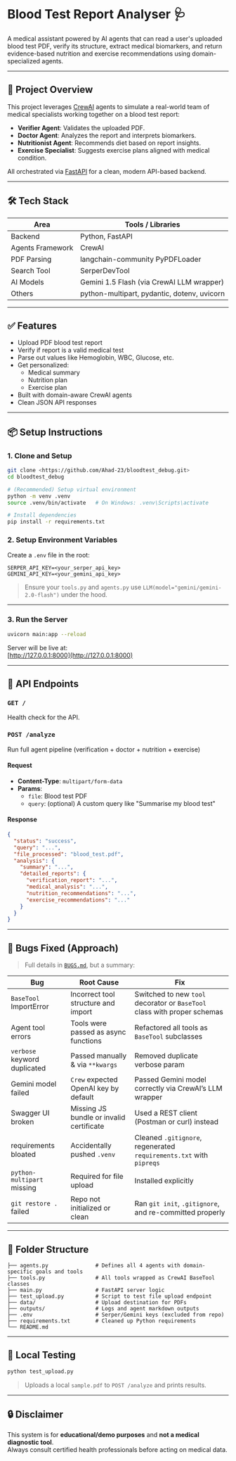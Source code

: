 # Blood Test Report Analyser 🩺

A medical assistant powered by AI agents that can read a user's uploaded blood test PDF, verify its structure, extract medical biomarkers, and return evidence-based nutrition and exercise recommendations using domain-specialized agents.

---

## 🧠 Project Overview

This project leverages [CrewAI](https://docs.crewai.com/) agents to simulate a real-world team of medical specialists working together on a blood test report:
- **Verifier Agent**: Validates the uploaded PDF.
- **Doctor Agent**: Analyzes the report and interprets biomarkers.
- **Nutritionist Agent**: Recommends diet based on report insights.
- **Exercise Specialist**: Suggests exercise plans aligned with medical condition.

All orchestrated via [FastAPI](https://fastapi.tiangolo.com/) for a clean, modern API-based backend.

---

## 🛠️ Tech Stack

| Area               | Tools / Libraries                             |
|--------------------|-----------------------------------------------|
| Backend            | Python, FastAPI                               |
| Agents Framework   | CrewAI                                        |
| PDF Parsing        | langchain-community PyPDFLoader               |
| Search Tool        | SerperDevTool                                 |
| AI Models          | Gemini 1.5 Flash (via CrewAI LLM wrapper)     |
| Others             | python-multipart, pydantic, dotenv, uvicorn   |

---

## ✅ Features

- Upload PDF blood test report
- Verify if report is a valid medical test
- Parse out values like Hemoglobin, WBC, Glucose, etc.
- Get personalized:
  - Medical summary
  - Nutrition plan
  - Exercise plan
- Built with domain-aware CrewAI agents
- Clean JSON API responses

---

## 📦 Setup Instructions

### 1. Clone and Setup

```bash
git clone <https://github.com/Ahad-23/bloodtest_debug.git>
cd bloodtest_debug

# (Recommended) Setup virtual environment
python -m venv .venv
source .venv/bin/activate   # On Windows: .venv\Scripts\activate

# Install dependencies
pip install -r requirements.txt
```

### 2. Setup Environment Variables

Create a `.env` file in the root:

```
SERPER_API_KEY=<your_serper_api_key>
GEMINI_API_KEY=<your_gemini_api_key>
```

> Ensure your `tools.py` and `agents.py` use `LLM(model="gemini/gemini-2.0-flash")` under the hood.

---

### 3. Run the Server

```bash
uvicorn main:app --reload
```

Server will be live at:  
[http://127.0.0.1:8000](http://127.0.0.1:8000)

---

## 🚀 API Endpoints

### `GET /`
Health check for the API.

### `POST /analyze`
Run full agent pipeline (verification + doctor + nutrition + exercise)

#### Request

- **Content-Type**: `multipart/form-data`
- **Params**:
  - `file`: Blood test PDF
  - `query`: (optional) A custom query like "Summarise my blood test"

#### Response

```json
{
  "status": "success",
  "query": "...",
  "file_processed": "blood_test.pdf",
  "analysis": {
    "summary": "...",
    "detailed_reports": {
      "verification_report": "...",
      "medical_analysis": "...",
      "nutrition_recommendations": "...",
      "exercise_recommendations": "..."
    }
  }
}
```


---

## 🐞 Bugs Fixed (Approach)

> Full details in [`BUGS.md`](BUGS.md), but a summary:

| Bug | Root Cause | Fix |
|-----|------------|-----|
| `BaseTool` ImportError | Incorrect tool structure and import | Switched to new `tool` decorator or `BaseTool` class with proper schemas |
| Agent tool errors | Tools were passed as async functions | Refactored all tools as `BaseTool` subclasses |
| `verbose` keyword duplicated | Passed manually & via `**kwargs` | Removed duplicate verbose param |
| Gemini model failed | `Crew` expected OpenAI key by default | Passed Gemini model correctly via CrewAI’s LLM wrapper |
| Swagger UI broken | Missing JS bundle or invalid certificate | Used a REST client (Postman or curl) instead |
| requirements bloated | Accidentally pushed `.venv` | Cleaned `.gitignore`, regenerated `requirements.txt` with `pipreqs` |
| `python-multipart` missing | Required for file upload | Installed explicitly |
| `git restore .` failed | Repo not initialized or clean | Ran `git init`, `.gitignore`, and re-committed properly |

---

## 📁 Folder Structure

```
├── agents.py               # Defines all 4 agents with domain-specific goals and tools
├── tools.py                # All tools wrapped as CrewAI BaseTool classes
├── main.py                 # FastAPI server logic
├── test_upload.py          # Script to test file upload endpoint
├── data/                   # Upload destination for PDFs
├── outputs/                # Logs and agent markdown outputs
├── .env                    # Serper/Gemini keys (excluded from repo)
├── requirements.txt        # Cleaned up Python requirements
└── README.md
```

---

## 🧪 Local Testing

```bash
python test_upload.py
```

> Uploads a local `sample.pdf` to `POST /analyze` and prints results.


---

## 🔒 Disclaimer

This system is for **educational/demo purposes** and **not a medical diagnostic tool**.  
Always consult certified health professionals before acting on medical data.